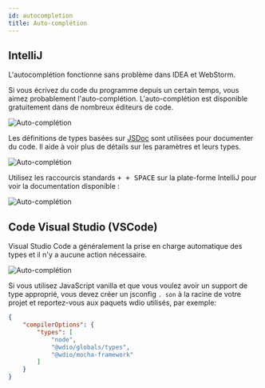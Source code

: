 ```yaml
---
id: autocompletion
title: Auto-complétion
---
```


## IntelliJ

L'autocomplétion fonctionne sans problème dans IDEA et WebStorm.

Si vous écrivez du code du programme depuis un certain temps, vous aimez probablement l'auto-complétion. L'auto-complétion est disponible gratuitement dans de nombreux éditeurs de code.

![Auto-complétion](/img/autocompletion/0.png)

Les définitions de types basées sur [JSDoc](http://usejsdoc.org/) sont utilisées pour documenter du code. Il aide à voir plus de détails sur les paramètres et leurs types.

![Auto-complétion](/img/autocompletion/1.png)

Utilisez les raccourcis standards <kbd><unk> + <unk> + SPACE</kbd> sur la plate-forme IntelliJ pour voir la documentation disponible :

![Auto-complétion](/img/autocompletion/2.png)

## Code Visual Studio (VSCode)

Visual Studio Code a généralement la prise en charge automatique des types et il n'y a aucune action nécessaire.

![Auto-complétion](/img/autocompletion/14.png)

Si vous utilisez JavaScript vanilla et que vous voulez avoir un support de type approprié, vous devez créer un jsconfig `. son` à la racine de votre projet et reportez-vous aux paquets wdio utilisés, par exemple:

```json title="jsconfig.json"
{
    "compilerOptions": {
        "types": [
            "node",
            "@wdio/globals/types",
            "@wdio/mocha-framework"
        ]
    }
}
```

